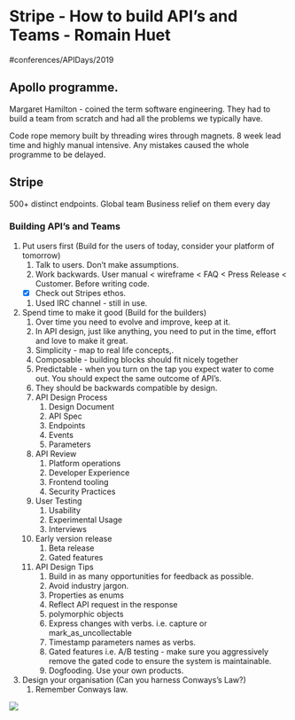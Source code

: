 # Stripe - How to build API’s and Teams - Romain Huet
#conferences/APIDays/2019

## Apollo programme.
Margaret Hamilton - coined the term software engineering.
They had to build a team from scratch and had all the problems we typically have.

Code rope memory built by threading wires through magnets.
8 week lead time and highly manual intensive. Any mistakes caused the whole programme to be delayed.

## Stripe
500+ distinct endpoints.
Global team
Business relief on them every day

### Building API’s and Teams
1. Put users first (Build for the users of today, consider your platform of tomorrow)
	1. Talk to users. Don’t make assumptions.
	2. Work backwards. User manual < wireframe < FAQ < Press Release < Customer. Before writing code.
	- [x] Check out Stripes ethos. 
	1. Used IRC channel - still in use.
2. Spend time to make it good (Build for the builders)
	1. Over time you need to evolve and improve, keep at it.
	2. In API design, just like anything, you need to put in the time, effort and love to make it great.
	3. Simplicity - map to real life concepts,.
	4. Composable - building blocks should fit nicely together
	5. Predictable - when you turn on the tap you expect water to come out. You should expect the same outcome of API’s.
	6. They should be backwards compatible by design.
	7. API Design Process
		1. Design Document
		2. API Spec
		3. Endpoints
		4. Events
		5. Parameters
	8. API Review
		1. Platform operations
		2. Developer Experience
		3. Frontend tooling
		4. Security Practices
	9. User Testing
		1. Usability
		2. Experimental Usage
		3. Interviews
	10. Early version release
		1. Beta release
		2. Gated features
	11. API Design Tips
		1. Build in as many opportunities for feedback as possible.
		2. Avoid industry jargon.
		3. Properties as enums
		4. Reflect API request in the response
		5. polymorphic objects
		6. Express changes with verbs. i.e. capture or mark_as_uncollectable
		7. Timestamp parameters names as verbs.
		8. Gated features i.e. A/B testing - make sure you aggressively remove the gated code to ensure the system is maintainable.
		9. Dogfooding. Use your own products.
3. Design your organisation (Can you harness Conways’s Law?)
	1. Remember Conways law.

![](Stripe%20-%20How%20to%20build%20API%E2%80%99s%20and%20Teams%20-%20Romain%20Huet/Photo%2014%20Nov%202019%20at%20104305.jpg)
